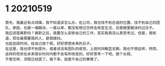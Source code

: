 # 1 20210519

	首先，我最近有点烦躁，我不知道该怎么办，在公司，我也找不到合适的位置，找不到自己的团队，家庭，也是一塌糊涂，一直以来，都没有想过怎样去改变生活，总是糊里糊涂的过日子。
	我应该提离职吗？离职之后，我要怎么安排自己的工作，其实我真没认真思考过。但是，我知道，现在最需要我的人，是我媳妇。
	也趁这段时间，给自己放个假，好好想想未来的日子。
	在这里，我也得不到提升，或者说没有团队的感觉，上班时间略显无聊。我也不想这样，然而，这样的现状在未来很长时间内都不会有所改变的。好好思考一下吧。放个长假。
	不管怎样，流程已经提了。接下来，就是干自己的事情了。
	
<!--stackedit_data:
eyJoaXN0b3J5IjpbMTkwNDk4MTI1XX0=
-->
